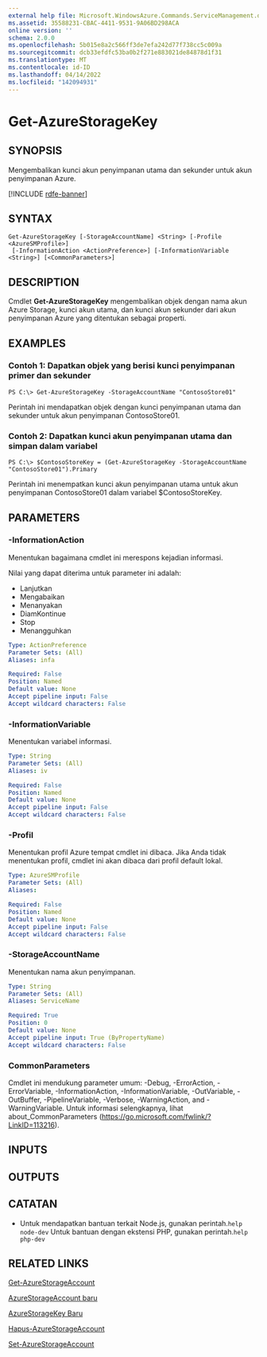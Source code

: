 ```yaml
---
external help file: Microsoft.WindowsAzure.Commands.ServiceManagement.dll-Help.xml
ms.assetid: 35588231-CBAC-4411-9531-9A06BD298ACA
online version: ''
schema: 2.0.0
ms.openlocfilehash: 5b015e8a2c566ff3de7efa242d77f738cc5c009a
ms.sourcegitcommit: dcb33efdfc53ba0b2f271e883021de84878d1f31
ms.translationtype: MT
ms.contentlocale: id-ID
ms.lasthandoff: 04/14/2022
ms.locfileid: "142094931"
---
```

# Get-AzureStorageKey

## SYNOPSIS
Mengembalikan kunci akun penyimpanan utama dan sekunder untuk akun penyimpanan Azure.

[!INCLUDE [rdfe-banner](../../includes/rdfe-banner.md)]

## SYNTAX

```
Get-AzureStorageKey [-StorageAccountName] <String> [-Profile <AzureSMProfile>]
 [-InformationAction <ActionPreference>] [-InformationVariable <String>] [<CommonParameters>]
```

## DESCRIPTION
Cmdlet **Get-AzureStorageKey** mengembalikan objek dengan nama akun Azure Storage, kunci akun utama, dan kunci akun sekunder dari akun penyimpanan Azure yang ditentukan sebagai properti.

## EXAMPLES

### Contoh 1: Dapatkan objek yang berisi kunci penyimpanan primer dan sekunder
```
PS C:\> Get-AzureStorageKey -StorageAccountName "ContosoStore01"
```

Perintah ini mendapatkan objek dengan kunci penyimpanan utama dan sekunder untuk akun penyimpanan ContosoStore01.

### Contoh 2: Dapatkan kunci akun penyimpanan utama dan simpan dalam variabel
```
PS C:\> $ContosoStoreKey = (Get-AzureStorageKey -StorageAccountName "ContosoStore01").Primary
```

Perintah ini menempatkan kunci akun penyimpanan utama untuk akun penyimpanan ContosoStore01 dalam variabel $ContosoStoreKey.

## PARAMETERS

### -InformationAction
Menentukan bagaimana cmdlet ini merespons kejadian informasi.

Nilai yang dapat diterima untuk parameter ini adalah:

- Lanjutkan
- Mengabaikan
- Menanyakan
- DiamKontinue
- Stop
- Menangguhkan

```yaml
Type: ActionPreference
Parameter Sets: (All)
Aliases: infa

Required: False
Position: Named
Default value: None
Accept pipeline input: False
Accept wildcard characters: False
```

### -InformationVariable
Menentukan variabel informasi.

```yaml
Type: String
Parameter Sets: (All)
Aliases: iv

Required: False
Position: Named
Default value: None
Accept pipeline input: False
Accept wildcard characters: False
```

### -Profil
Menentukan profil Azure tempat cmdlet ini dibaca.
Jika Anda tidak menentukan profil, cmdlet ini akan dibaca dari profil default lokal.

```yaml
Type: AzureSMProfile
Parameter Sets: (All)
Aliases: 

Required: False
Position: Named
Default value: None
Accept pipeline input: False
Accept wildcard characters: False
```

### -StorageAccountName
Menentukan nama akun penyimpanan.

```yaml
Type: String
Parameter Sets: (All)
Aliases: ServiceName

Required: True
Position: 0
Default value: None
Accept pipeline input: True (ByPropertyName)
Accept wildcard characters: False
```

### CommonParameters
Cmdlet ini mendukung parameter umum: -Debug, -ErrorAction, -ErrorVariable, -InformationAction, -InformationVariable, -OutVariable, -OutBuffer, -PipelineVariable, -Verbose, -WarningAction, and -WarningVariable. Untuk informasi selengkapnya, lihat about_CommonParameters (https://go.microsoft.com/fwlink/?LinkID=113216).

## INPUTS

## OUTPUTS

## CATATAN
* Untuk mendapatkan bantuan terkait Node.js, gunakan perintah.`help node-dev` Untuk bantuan dengan ekstensi PHP, gunakan perintah.`help php-dev`

## RELATED LINKS

[Get-AzureStorageAccount](./Get-AzureStorageAccount.md)

[AzureStorageAccount baru](./New-AzureStorageAccount.md)

[AzureStorageKey Baru](./New-AzureStorageKey.md)

[Hapus-AzureStorageAccount](./Remove-AzureStorageAccount.md)

[Set-AzureStorageAccount](./Set-AzureStorageAccount.md)


